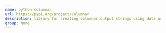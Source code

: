 ```yaml
---
name: python-columnar
url: https://pypi.org/project/Columnar
description: library for creating columnar output strings using data as input. URL : https://pypi.org/project/Columnar Groups : None
group: None
---
```

